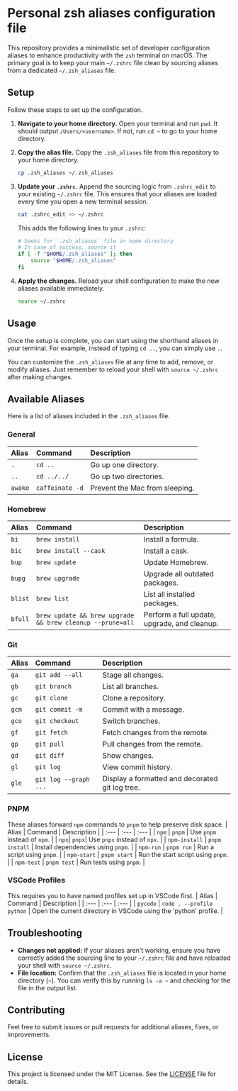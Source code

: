 # Personal zsh aliases configuration file

This repository provides a minimalistic set of developer configuration aliases to enhance productivity with the `zsh` terminal on macOS. The primary goal is to keep your main `~/.zshrc` file clean by sourcing aliases from a dedicated `~/.zsh_aliases` file.

## Setup

Follow these steps to set up the configuration.

1.  **Navigate to your home directory.**
    Open your terminal and run `pwd`. It should output `/Users/<username>`. If not, run `cd ~` to go to your home directory.

2.  **Copy the alias file.**
    Copy the `.zsh_aliases` file from this repository to your home directory.
    ```sh
    cp .zsh_aliases ~/.zsh_aliases
    ```

3.  **Update your `.zshrc`.**
    Append the sourcing logic from `.zshrc_edit` to your existing `~/.zshrc` file. This ensures that your aliases are loaded every time you open a new terminal session.
    ```sh
    cat .zshrc_edit >> ~/.zshrc
    ```
    This adds the following lines to your `.zshrc`:
    ```sh
    # Seeks for `.zsh_aliases` file in home directory
    # In case of success, source it
    if [ -f "$HOME/.zsh_aliases" ]; then
        source "$HOME/.zsh_aliases"
    fi
    ```

4.  **Apply the changes.**
    Reload your shell configuration to make the new aliases available immediately.
    ```sh
    source ~/.zshrc
    ```

## Usage
Once the setup is complete, you can start using the shorthand aliases in your terminal. For example, instead of typing `cd ..`, you can simply use `.`.

You can customize the `.zsh_aliases` file at any time to add, remove, or modify aliases. Just remember to reload your shell with `source ~/.zshrc` after making changes.

## Available Aliases

Here is a list of aliases included in the `.zsh_aliases` file.

### General
| Alias | Command | Description |
| :--- | :--- | :--- |
| `.` | `cd ..` | Go up one directory. |
| `..` | `cd ../../` | Go up two directories. |
| `awake` | `caffeinate -d` | Prevent the Mac from sleeping. |

### Homebrew
| Alias | Command | Description |
| :--- | :--- | :--- |
| `bi` | `brew install` | Install a formula. |
| `bic` | `brew install --cask` | Install a cask. |
| `bup` | `brew update` | Update Homebrew. |
| `bupg` | `brew upgrade` | Upgrade all outdated packages. |
| `blist` | `brew list` | List all installed packages. |
| `bfull`| `brew update && brew upgrade && brew cleanup --prune=all` | Perform a full update, upgrade, and cleanup. |

### Git
| Alias | Command | Description |
| :--- | :--- | :--- |
| `ga` | `git add --all` | Stage all changes. |
| `gb` | `git branch` | List all branches. |
| `gc` | `git clone` | Clone a repository. |
| `gcm` | `git commit -m` | Commit with a message. |
| `gco` | `git checkout` | Switch branches. |
| `gf` | `git fetch` | Fetch changes from the remote. |
| `gp` | `git pull` | Pull changes from the remote. |
| `gd` | `git diff` | Show changes. |
| `gl` | `git log` | View commit history. |
| `gle` | `git log --graph ...` | Display a formatted and decorated git log tree. |

### PNPM
These aliases forward `npm` commands to `pnpm` to help preserve disk space.
| Alias | Command | Description |
| :--- | :--- | :--- |
| `npm` | `pnpm` | Use `pnpm` instead of `npm`. |
| `npx`| `pnpx`| Use `pnpx` instead of `npx`. |
| `npm-install` | `pnpm install` | Install dependencies using `pnpm`. |
| `npm-run` | `pnpm run` | Run a script using `pnpm`. |
| `npm-start` | `pnpm start` | Run the start script using `pnpm`. |
| `npm-test` | `pnpm test` | Run tests using `pnpm`. |

### VSCode Profiles
This requires you to have named profiles set up in VSCode first.
| Alias | Command | Description |
| :--- | :--- | :--- |
| `pycode` | `code . --profile python` | Open the current directory in VSCode using the 'python' profile. |

## Troubleshooting

-   **Changes not applied:** If your aliases aren't working, ensure you have correctly added the sourcing line to your `~/.zshrc` file and have reloaded your shell with `source ~/.zshrc`.
-   **File location:** Confirm that the `.zsh_aliases` file is located in your home directory (`~`). You can verify this by running `ls -a ~` and checking for the file in the output list.

## Contributing

Feel free to submit issues or pull requests for additional aliases, fixes, or improvements.

## License

This project is licensed under the MIT License. See the [LICENSE](LICENSE) file for details.
